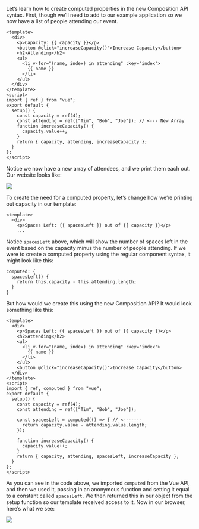 Let’s learn how to create computed properties in the new Composition API syntax. First, though we’ll need to add to our example application so we now have a list of people attending our event.

```
<template>
  <div>
    <p>Capacity: {{ capacity }}</p>
    <button @click="increaseCapacity()">Increase Capacity</button>
    <h2>Attending</h2>
    <ul>
      <li v-for="(name, index) in attending" :key="index">
        {{ name }}
      </li>
    </ul>
  </div>
</template>
<script>
import { ref } from "vue";
export default {
  setup() {
    const capacity = ref(4);
    const attending = ref(["Tim", "Bob", "Joe"]); // <--- New Array
    function increaseCapacity() {
      capacity.value++;
    }
    return { capacity, attending, increaseCapacity };
  }
};
</script>
```

Notice we now have a new array of attendees, and we print them each out. Our website looks like:

![](https://firebasestorage.googleapis.com/v0/b/vue-mastery.appspot.com/o/flamelink%2Fmedia%2F1571081299663_01-attendees.jpg?alt=media&token=1c2b6670-d2ff-4228-b328-090ccab795c1)

To create the need for a computed property, let’s change how we’re printing out capacity in our template:

```
<template>
  <div>
    <p>Spaces Left: {{ spacesLeft }} out of {{ capacity }}</p>
    ...
```

Notice `spacesLeft` above, which will show the number of spaces left in the event based on the capacity minus the number of people attending. If we were to create a computed property using the regular component syntax, it might look like this:

```
computed: {
  spacesLeft() {
    return this.capacity - this.attending.length;
  }
}
```

But how would we create this using the new Composition API? It would look something like this:

```
<template>
  <div>
    <p>Spaces Left: {{ spacesLeft }} out of {{ capacity }}</p>
    <h2>Attending</h2>
    <ul>
      <li v-for="(name, index) in attending" :key="index">
        {{ name }}
      </li>
    </ul>
    <button @click="increaseCapacity()">Increase Capacity</button>
  </div>
</template>
<script>
import { ref, computed } from "vue";
export default {
  setup() {
    const capacity = ref(4);
    const attending = ref(["Tim", "Bob", "Joe"]);

    const spacesLeft = computed(() => { // <-------
      return capacity.value - attending.value.length;
    });

    function increaseCapacity() {
      capacity.value++;
    }
    return { capacity, attending, spacesLeft, increaseCapacity };
  }
};
</script>
```

As you can see in the code above, we imported `computed` from the Vue API, and then we used it, passing in an anonymous function and setting it equal to a constant called `spacesLeft`. We then returned this in our object from the setup function so our template received access to it. Now in our browser, here’s what we see:

![](https://firebasestorage.googleapis.com/v0/b/vue-mastery.appspot.com/o/flamelink%2Fmedia%2F1571081300885_02-computed-final.gif?alt=media&token=632d538c-b811-4f32-b77a-30abee4f88b8)